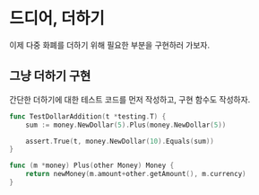 # 드디어, 더하기

이제 다중 화폐를 더하기 위해 필요한 부분을 구현하러 가보자.

## 그냥 더하기 구현

간단한 더하기에 대한 테스트 코드를 먼저 작성하고, 구현 함수도 작성하자.

```go
func TestDollarAddition(t *testing.T) {
	sum := money.NewDollar(5).Plus(money.NewDollar(5))

	assert.True(t, money.NewDollar(10).Equals(sum))
}
```

```go
func (m *money) Plus(other Money) Money {
	return newMoney(m.amount+other.getAmount(), m.currency)
}
```

